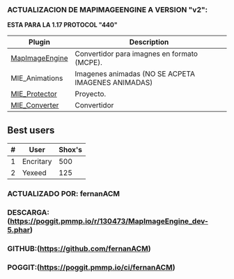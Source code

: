 ### ACTUALIZACION DE MAPIMAGEENGINE A VERSION "v2":
**ESTA PARA LA 1.17
PROTOCOL "440"**

Plugin|Description
------|-----------
[MapImageEngine](https://github.com/fernanACM/MapImageEngine_CONVERTER)|Convertidor para imagnes en formato (MCPE).
MIE_Animations|Imagenes animadas (NO SE ACPETA IMAGENES ANIMADAS)
[MIE_Protector](https://github.com/FaigerSYS/MapImageEngine/tree/master/MIE_Protector)|Proyecto.
[MIE_Converter](https://faigersys.github.io/mie-converter/)|Convertidor


## Best users
|#|User|Shox's|
|---|---|---|
|1|Encritary|500|
|2|Yexeed|125|

### ACTUALIZADO POR: fernanACM

### DESCARGA:(https://poggit.pmmp.io/r/130473/MapImageEngine_dev-5.phar)

### GITHUB:(https://github.com/fernanACM)

### POGGIT:(https://poggit.pmmp.io/ci/fernanACM)
